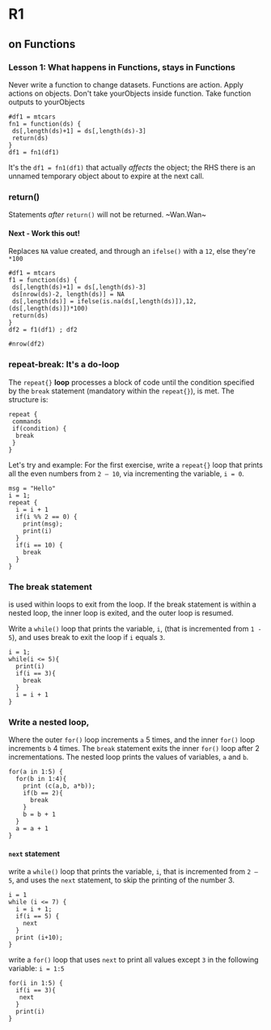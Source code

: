 # R1

## on Functions

### Lesson 1: What happens in Functions, stays in Functions
Never write a function to change datasets. Functions are action. 
Apply actions on objects. Don't take yourObjects inside function. Take function outputs to yourObjects

```{r}
#df1 = mtcars 
fn1 = function(ds) {
 ds[,length(ds)+1] = ds[,length(ds)-3]
 return(ds)
}
df1 = fn1(df1)
```
It's the `df1 = fn1(df1)` that actually *affects* the object; the RHS there is an unnamed temporary object about to expire at the next call.

### return()
Statements *after* `return()` will not be returned. ~Wan.Wan~

#### Next - Work this out!
Replaces `NA` value created, and through an `ifelse()` with a `12`, else they're `*100` 
```{r}
#df1 = mtcars
f1 = function(ds) {
 ds[,length(ds)+1] = ds[,length(ds)-3]
 ds[nrow(ds)-2, length(ds)] = NA
 ds[,length(ds)] = ifelse(is.na(ds[,length(ds)]),12, (ds[,length(ds)])*100)
 return(ds)
}
df2 = f1(df1) ; df2

#nrow(df2)
```
### repeat-break: It's a do-loop
The `repeat{}` **loop** processes a block of code until the condition specified by the `break` statement (mandatory within the `repeat{}`), is met. The structure  is:

```{r}
repeat {
 commands
 if(condition) {
  break
 }
}
```

Let's try and example: For the first exercise, write a `repeat{}` loop that prints all the even numbers from `2 – 10`, via incrementing the variable, `i = 0`.

```{r}
msg = "Hello"
i = 1;
repeat {
  i = i + 1
  if(i %% 2 == 0) {
    print(msg);
    print(i)
  }
  if(i == 10) {
    break
  }
}
```

### The break statement 
is used within loops to exit from the loop. If the break statement is within a nested loop, the inner loop is exited, and the outer loop is resumed.

Write a `while()` loop that prints the variable, `i`, (that is incremented from `1 - 5`), and uses break to exit the loop if `i` equals `3`.
```{r}
i = 1;
while(i <= 5){
  print(i)
  if(i == 3){
    break
  }
  i = i + 1
}

```

### Write a nested loop, 
Where the outer `for()` loop increments `a` 5 times, and the inner `for()` loop increments `b` 4 times. The `break` statement exits the inner `for()` loop after 2 incrementations. The nested loop prints the values of variables, `a` and `b`.
```{r}
for(a in 1:5) {
  for(b in 1:4){
    print (c(a,b, a*b));
    if(b == 2){
      break
    }
    b = b + 1  
  }
  a = a + 1  
}
```
#### `next` statement
write a `while()` loop that prints the variable, `i`, that is incremented from `2 – 5`, and uses the `next` statement, to skip the printing of the number 3.
```{r}
i = 1
while (i <= 7) {
  i = i + 1;
  if(i == 5) {
    next
  }    
  print (i+10);
}
```
write a `for()` loop that uses `next` to print all values except `3` in the following variable: `i = 1:5`
```{r}
for(i in 1:5) {
  if(i == 3){
   next
  }
  print(i) 
}
```
